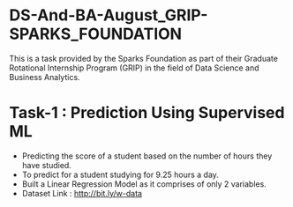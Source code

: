 # DS-And-BA-August_GRIP-SPARKS_FOUNDATION
This is a task provided by the Sparks Foundation as part of their Graduate Rotational Internship Program (GRIP) in the field of Data Science and Business Analytics.
# Task-1 : Prediction Using Supervised ML
* Predicting the score of a student based on the number of hours they have studied.
* To predict for a student studying for 9.25 hours a day.
* Built a Linear Regression Model as it comprises of only 2 variables.
* Dataset Link : http://bit.ly/w-data
